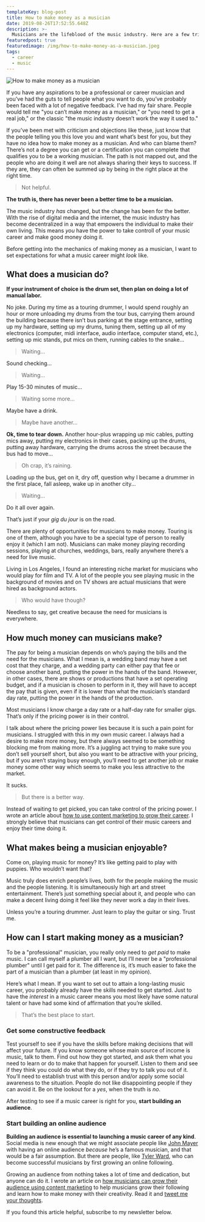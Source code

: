 ```yaml
---
templateKey: blog-post
title: How to make money as a musician
date: 2019-08-26T17:52:55.648Z
description: >-
  Musicians are the lifeblood of the music industry. Here are a few tried-and-true ways musicians can monetize their skills and creativity.
featuredpost: true
featuredimage: /img/how-to-make-money-as-a-musician.jpeg
tags:
  - career
  - music
---
```


![How to make money as a musician](/img/how-to-make-money-as-a-musician.jpeg)

If you have any aspirations to be a professional or career musician and you’ve had the guts to tell people what you want to do, you’ve probably been faced with a lot of negative feedback. I’ve had my fair share. People would tell me "you can’t make money as a musician," or "you need to get a real job," or the classic "the music industry doesn’t work the way it used to."

If you’ve been met with criticism and objections like these, just know that the people telling you this love you and want what’s best for you, but they have no idea how to make money as a musician. And who can blame them? There’s not a degree you can get or a certification you can complete that qualifies you to be a working musician. The path is not mapped out, and the people who are doing it well are not always sharing their keys to success. If they are, they can often be summed up by being in the right place at the right time.

> Not helpful.

**The truth is, there has never been a better time to be a musician.**

The music industry _has_ changed, but the change has been for the better. With the rise of digital media and the internet, the music industry has become decentralized in a way that empowers the individual to make their own living. This means _you_ have the power to take controll of your music career and make good money doing it.

Before getting into the mechanics of making money as a musician, I want to set expectations for what a music career might _look_ like.

## What does a musician do?

**If your instrument of choice is the drum set, then plan on doing a lot of manual labor.**

No joke. During my time as a touring drummer, I would spend roughly an hour or more unloading my drums from the tour bus, carrying them around the building because there isn’t bus parking at the stage entrance, setting up my hardware, setting up my drums, tuning them, setting up all of my electronics (computer, midi interface, audio interface, computer stand, etc.), setting up mic stands, put mics on them, running cables to the snake...

> Waiting...

Sound checking...

> Waiting...

Play 15-30 minutes of music...

> Waiting some more...

Maybe have a drink.

> Maybe have another...

**Ok, time to tear down.** Another hour-plus wrapping up mic cables, putting mics away, putting my electronics in their cases, packing up the drums, putting away hardware, carrying the drums across the street because the bus had to move...

> Oh crap, it’s raining.

Loading up the bus, get on it, dry off, question why I became a drummer in the first place, fall asleep, wake up in another city...

> Waiting...

Do it all over again.

That’s just if your _gig du jour_ is on the road.

There are plenty of opportunities for musicians to make money. Touring is one of them, although you have to be a special type of person to really enjoy it (which I am not). Musicians can make money playing recording sessions, playing at churches, weddings, bars, really anywhere there’s a need for live music.

Living in Los Angeles, I found an interesting niche market for musicians who would play for film and TV. A lot of the people you see playing music in the background of movies and on TV shows are actual musicians that were hired as background actors.

> Who would have though?

Needless to say, get creative because the need for musicians is everywhere.

## How much money can musicians make?

The pay for being a musician depends on who’s paying the bills and the need for the musicians. What I mean is, a wedding band may have a set cost that they charge, and a wedding party can either pay that fee or choose another band, putting the power in the hands of the band. However, in other cases, there are shows or productions that have a set operating budget, and if a musician is chosen to perform in it, they will have to accept the pay that is given, even if it is lower than what the musician’s standard day rate, putting the power in the hands of the production.

Most musicians I know charge a day rate or a half-day rate for smaller gigs. That’s only if the pricing power is in their control.

I talk about where the pricing power lies because it is such a pain point for musicians. I struggled with this in my own music career. I always had a desire to make more money, but there always seemed to be something blocking me from making more. It’s a juggling act trying to make sure you don’t sell yourself short, but also you want to be attractive with your pricing, but if you aren’t staying busy enough, you’ll need to get another job or make money some other way which seems to make you less attractive to the market.

It sucks.

> But there is a better way.

Instead of waiting to get picked, you can take control of the pricing power. I wrote an article about [how to use content marketing to grow their career](###). I strongly believe that musicians can get control of their music careers and enjoy their time doing it.

## What makes being a musician enjoyable?

Come on, playing music for money? It’s like getting paid to play with puppies. Who wouldn’t want that?

Music truly does enrich people’s lives, both for the people making the music and the people listening. It is simultaneously high art and street entertainment. There’s just something special about it, and people who can make a decent living doing it feel like they never work a day in their lives.

Unless you’re a touring drummer. Just learn to play the guitar or sing. Trust me.

## How can I start making money as a musician?

To be a "professional" musician, you really only need to _get paid_ to make music. I can call myself a plumber all I want, but I’ll never be a "professional plumber" until I get paid for it. The difference is, it’s much easier to fake the part of a musician than a plumber (at least in my opinion).

Here’s what I mean. If you want to set out to attain a long-lasting music career, you probably already have the skills needed to get started. Just to have the _interest_ in a music career means you most likely have some natural talent or have had some kind of affirmation that you’re skilled.

> That’s the best place to start.

### Get some constructive feedback

Test yourself to see if you have the skills before making decisions that will affect your future. If you know someone whose main source of income is music, talk to them. Find out how they got started, and ask them what you need to learn or do to make that happen for yourself. Listen to them and see if they think you could do what they do, or if they try to talk you out of it. You’ll need to establish trust with this person and/or apply some social awareness to the situation. People do not like disappointing people if they can avoid it. Be on the lookout for a _yes_, when the truth is _no_.

After testing to see if a music career is right for you, **start building an audience**.

### Start building an online audience

**Building an audience is essential to launching a music career of any kind**. Social media is new enough that we might associate people like [John Mayer](https://www.johnmayer.com/) with having an online audience _because_ he’s a famous musician, and that would be a fair assumption. But there are people, like [Tyler Ward](https://www.youtube.com/user/TylerWardMusic), who can become successful musicians by first growing an online following.

Growing an audience from nothing takes a lot of time and dedication, but anyone can do it. I wrote an article on [how musicians can grow their audience using content marketing](###) to help musicians grow their following and learn how to make money with their creativity. Read it and [tweet me your thoughts](https://twitter.com/yousaiditchewie).

If you found this article helpful, subscribe to my newsletter below.
